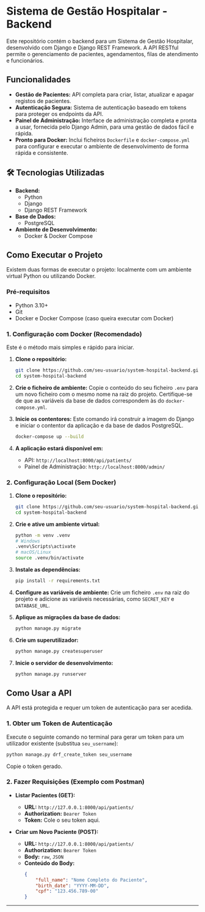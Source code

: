 # Sistema de Gestão Hospitalar - Backend

Este repositório contém o backend para um Sistema de Gestão Hospitalar, desenvolvido com Django e Django REST Framework. A API RESTful permite o gerenciamento de pacientes, agendamentos, filas de atendimento e funcionários.

## Funcionalidades

  - **Gestão de Pacientes:** API completa para criar, listar, atualizar e apagar registos de pacientes.
  - **Autenticação Segura:** Sistema de autenticação baseado em tokens para proteger os endpoints da API.
  - **Painel de Administração:** Interface de administração completa e pronta a usar, fornecida pelo Django Admin, para uma gestão de dados fácil e rápida.
  - **Pronto para Docker:** Inclui ficheiros `Dockerfile` e `docker-compose.yml` para configurar e executar o ambiente de desenvolvimento de forma rápida e consistente.

## 🛠️ Tecnologias Utilizadas

  - **Backend:**
      - Python
      - Django
      - Django REST Framework
  - **Base de Dados:**
      - PostgreSQL
  - **Ambiente de Desenvolvimento:**
      - Docker & Docker Compose

## Como Executar o Projeto

Existem duas formas de executar o projeto: localmente com um ambiente virtual Python ou utilizando Docker.

### Pré-requisitos

  - Python 3.10+
  - Git
  - Docker e Docker Compose (caso queira executar com Docker)

### 1\. Configuração com Docker (Recomendado)

Este é o método mais simples e rápido para iniciar.

1.  **Clone o repositório:**

    ```bash
    git clone https://github.com/seu-usuario/system-hospital-backend.git
    cd system-hospital-backend
    ```

2.  **Crie o ficheiro de ambiente:**
    Copie o conteúdo do seu ficheiro `.env` para um novo ficheiro com o mesmo nome na raiz do projeto. Certifique-se de que as variáveis da base de dados correspondem às do `docker-compose.yml`.

3.  **Inicie os contentores:**
    Este comando irá construir a imagem do Django e iniciar o contentor da aplicação e da base de dados PostgreSQL.

    ```bash
    docker-compose up --build
    ```

4.  **A aplicação estará disponível em:**

      - API: `http://localhost:8000/api/patients/`
      - Painel de Administração: `http://localhost:8000/admin/`

### 2\. Configuração Local (Sem Docker)

1.  **Clone o repositório:**

    ```bash
    git clone https://github.com/seu-usuario/system-hospital-backend.git
    cd system-hospital-backend
    ```

2.  **Crie e ative um ambiente virtual:**

    ```bash
    python -m venv .venv
    # Windows
    .venv\Scripts\activate
    # macOS/Linux
    source .venv/bin/activate
    ```

3.  **Instale as dependências:**

    ```bash
    pip install -r requirements.txt
    ```

4.  **Configure as variáveis de ambiente:**
    Crie um ficheiro `.env` na raiz do projeto e adicione as variáveis necessárias, como `SECRET_KEY` e `DATABASE_URL`.

5.  **Aplique as migrações da base de dados:**

    ```bash
    python manage.py migrate
    ```

6.  **Crie um superutilizador:**

    ```bash
    python manage.py createsuperuser
    ```

7.  **Inicie o servidor de desenvolvimento:**

    ```bash
    python manage.py runserver
    ```

## Como Usar a API

A API está protegida e requer um token de autenticação para ser acedida.

### 1\. Obter um Token de Autenticação

Execute o seguinte comando no terminal para gerar um token para um utilizador existente (substitua `seu_username`):

```bash
python manage.py drf_create_token seu_username
```

Copie o token gerado.

### 2\. Fazer Requisições (Exemplo com Postman)

  - **Listar Pacientes (GET):**

      - **URL:** `http://127.0.0.1:8000/api/patients/`
      - **Authorization:** `Bearer Token`
      - **Token:** Cole o seu token aqui.

  - **Criar um Novo Paciente (POST):**

      - **URL:** `http://127.0.0.1:8000/api/patients/`
      - **Authorization:** `Bearer Token`
      - **Body:** `raw`, `JSON`
      - **Conteúdo do Body:**
        ```json
        {
            "full_name": "Nome Completo do Paciente",
            "birth_date": "YYYY-MM-DD",
            "cpf": "123.456.789-00"
        }
        ```

-----
